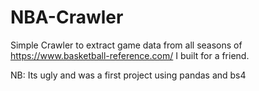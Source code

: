 # NBA-Crawler
Simple Crawler to extract game data from all seasons of https://www.basketball-reference.com/ I built for a friend.

NB: Its ugly and was a first project using pandas and bs4
